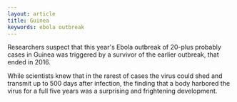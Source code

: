 ```yaml
---
layout: article
title: Guinea
keywords: ebola outbreak
---
```


Researchers suspect that this year's Ebola outbreak of 20-plus probably cases in Guinea was triggered by a survivor of the earlier outbreak, that ended in 2016.

While scientists knew that in the rarest of cases the virus could shed and transmit up to 500 days after infection, the finding that a body harbored the virus for a full five years was a surprising and frightening development.
